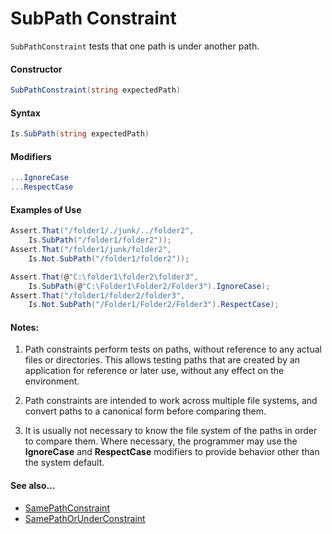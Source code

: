 # SubPath Constraint


`SubPathConstraint` tests that one path is under another path.

#### Constructor

```csharp
SubPathConstraint(string expectedPath)
```

#### Syntax

```csharp
Is.SubPath(string expectedPath)
```

#### Modifiers

```csharp
...IgnoreCase
...RespectCase
```

#### Examples of Use

```csharp
Assert.That("/folder1/./junk/../folder2",
	Is.SubPath("/folder1/folder2"));
Assert.That("/folder1/junk/folder2",
	Is.Not.SubPath("/folder1/folder2"));

Assert.That(@"C:\folder1\folder2\folder3",
	Is.SubPath(@"C:\Folder1\Folder2/Folder3").IgnoreCase);
Assert.That("/folder1/folder2/folder3",
	Is.Not.SubPath("/Folder1/Folder2/Folder3").RespectCase);
```

#### Notes:

1. Path constraints perform tests on paths, without reference to any
actual files or directories. This allows testing paths that are
created by an application for reference or later use, without 
any effect on the environment.
   
2. Path constraints are intended to work across multiple file systems,
and convert paths to a canonical form before comparing them. 

3. It is usually not necessary to know the file system of the paths
in order to compare them. Where necessary, the programmer may
use the **IgnoreCase** and **RespectCase** modifiers to provide 
behavior other than the system default.
      
#### See also...
 * [SamePathConstraint](SamePathConstraint.md)
 * [SamePathOrUnderConstraint](SamePathOrUnderConstraint.md)
